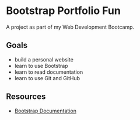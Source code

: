 # Bootstrap Portfolio Fun
A project as part of my Web Development Bootcamp.

## Goals
- build a personal website
- learn to use Bootstrap
- learn to read documentation
- learn to use Git and GitHub

## Resources
- [Bootstrap Documentation](https://getbootstrap.com/docs/4.5/getting-started/introduction/)
